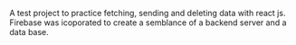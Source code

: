 A test project to practice fetching, sending and deleting data with react js. Firebase was icoporated to create a semblance of a backend server and a data base.
